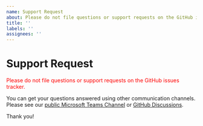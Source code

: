 ```yaml
---
name: Support Request
about: Please do not file questions or support requests on the GitHub issues tracker.
title: ''
labels: ''
assignees: ''
---
```


# Support Request

<span style="color:red">
Please do not file questions or support requests on the GitHub issues tracker.
</span>

You can get your questions answered using other communication channels.
Please see our [public Microsoft Teams Channel](https://teams.microsoft.com/l/team/19%3a2967d889ec6546729254b14c7f06c2b8%40thread.skype/conversations?groupId=a8039948-cbd2-4239-ba69-edbeefadeea2&tenantId=67416604-6509-4014-9859-45e709f53d3f) or [GitHub Discussions](https://github.com/Schaeffler-Group/frontend-schaeffler/discussions).

Thank you!

